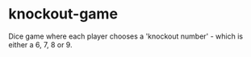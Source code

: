 # knockout-game
Dice game where each player chooses a 'knockout number' - which is either a 6, 7, 8 or 9.
